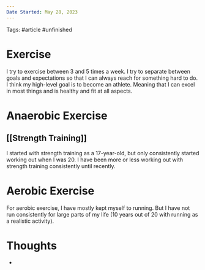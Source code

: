 ```yaml
---
Date Started: May 28, 2023
---
```

Tags: #article #unfinished 


# Exercise

I try to exercise between 3 and 5 times a week. I try to separate between goals and expectations so that I can always reach for something hard to do. 
I think my high-level goal is to become an athlete. Meaning that I can excel in most things and is healthy and fit at all aspects. 

# Anaerobic Exercise


## [[Strength Training]]
I started with strength training as a 17-year-old, but only consistently started working out when I was 20. I have been more or less working out with strength training consistently until recently. 


# Aerobic Exercise

For aerobic exercise, I have mostly kept myself to running. But I have not run consistently for large parts of my life (10 years out of 20 with running as a realistic activity). 







# Thoughts 
- 


